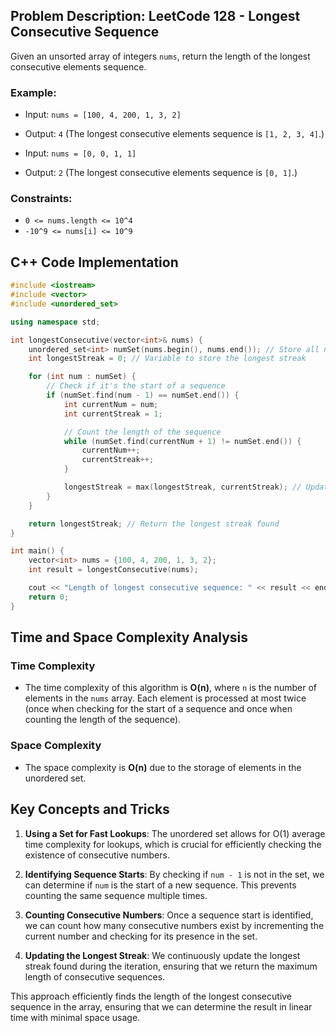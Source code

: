 ## Problem Description: LeetCode 128 - Longest Consecutive Sequence

Given an unsorted array of integers `nums`, return the length of the longest consecutive elements sequence.

### Example:
- Input: `nums = [100, 4, 200, 1, 3, 2]`
- Output: `4` (The longest consecutive elements sequence is `[1, 2, 3, 4]`.)

- Input: `nums = [0, 0, 1, 1]`
- Output: `2` (The longest consecutive elements sequence is `[0, 1]`.)

### Constraints:
- `0 <= nums.length <= 10^4`
- `-10^9 <= nums[i] <= 10^9`

## C++ Code Implementation

```cpp
#include <iostream>
#include <vector>
#include <unordered_set>

using namespace std;

int longestConsecutive(vector<int>& nums) {
    unordered_set<int> numSet(nums.begin(), nums.end()); // Store all numbers in a set
    int longestStreak = 0; // Variable to store the longest streak

    for (int num : numSet) {
        // Check if it's the start of a sequence
        if (numSet.find(num - 1) == numSet.end()) {
            int currentNum = num;
            int currentStreak = 1;

            // Count the length of the sequence
            while (numSet.find(currentNum + 1) != numSet.end()) {
                currentNum++;
                currentStreak++;
            }

            longestStreak = max(longestStreak, currentStreak); // Update the longest streak
        }
    }

    return longestStreak; // Return the longest streak found
}

int main() {
    vector<int> nums = {100, 4, 200, 1, 3, 2};
    int result = longestConsecutive(nums);

    cout << "Length of longest consecutive sequence: " << result << endl;
    return 0;
}
```

## Time and Space Complexity Analysis

### Time Complexity
- The time complexity of this algorithm is **O(n)**, where `n` is the number of elements in the `nums` array. Each element is processed at most twice (once when checking for the start of a sequence and once when counting the length of the sequence).

### Space Complexity
- The space complexity is **O(n)** due to the storage of elements in the unordered set.

## Key Concepts and Tricks

1. **Using a Set for Fast Lookups**: The unordered set allows for O(1) average time complexity for lookups, which is crucial for efficiently checking the existence of consecutive numbers.

2. **Identifying Sequence Starts**: By checking if `num - 1` is not in the set, we can determine if `num` is the start of a new sequence. This prevents counting the same sequence multiple times.

3. **Counting Consecutive Numbers**: Once a sequence start is identified, we can count how many consecutive numbers exist by incrementing the current number and checking for its presence in the set.

4. **Updating the Longest Streak**: We continuously update the longest streak found during the iteration, ensuring that we return the maximum length of consecutive sequences.

This approach efficiently finds the length of the longest consecutive sequence in the array, ensuring that we can determine the result in linear time with minimal space usage.
